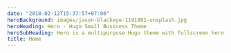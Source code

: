 ```yaml
---
date: "2018-02-12T15:37:57+07:00"
heroBackground: images/jason-blackeye-1191801-unsplash.jpg
heroHeading: Hero - Hugo Small Business Theme
heroSubHeading: Hero is a multipurpose Hugo theme with fullscreen hero images and fullwidth sections. It contains content types for a business or portfolio site.
title: Home
---
```

